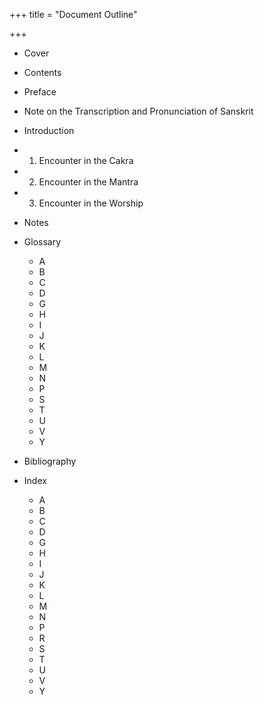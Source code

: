 +++
title = "Document Outline"

+++

- Cover
- Contents
- Preface
- Note on the Transcription and Pronunciation of Sanskrit
- Introduction
- 1. Encounter in the Cakra
- 2. Encounter in the Mantra
- 3. Encounter in the Worship
- Notes
- Glossary
  - A
  - B
  - C
  - D
  - G
  - H
  - I
  - J
  - K
  - L
  - M
  - N
  - P
  - S
  - T
  - U
  - V
  - Y

- Bibliography
- Index
  - A
  - B
  - C
  - D
  - G
  - H
  - I
  - J
  - K
  - L
  - M
  - N
  - P
  - R
  - S
  - T
  - U
  - V
  - Y


